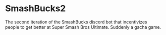 # SmashBucks2
The second iteration of the SmashBucks discord bot that incentivizes people to get better at Super Smash Bros Ultimate. Suddenly a gacha game.
